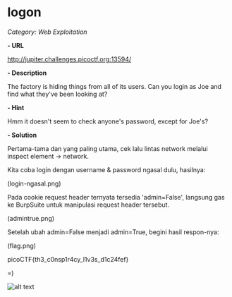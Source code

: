 # logon

*Category: Web Exploitation*

**- URL**

http://jupiter.challenges.picoctf.org:13594/

**- Description**

The factory is hiding things from all of its users. Can you login as Joe and find what they've been looking at?

**- Hint**

Hmm it doesn't seem to check anyone's password, except for Joe's?

**- Solution**

Pertama-tama dan yang paling utama, cek lalu lintas network melalui inspect element -> network.

Kita coba login dengan username & password ngasal dulu, hasilnya:

(login-ngasal.png)

Pada cookie request header ternyata tersedia 'admin=False', langsung gas ke BurpSuite untuk manipulasi request header tersebut.

(admintrue.png)

Setelah ubah admin=False menjadi admin=True, begini hasil respon-nya:

(flag.png)

picoCTF{th3_c0nsp1r4cy_l1v3s_d1c24fef}

=)

![alt text](https://media.tenor.com/images/196511013b8250ec3b163882ac988bdf/tenor.gif)
